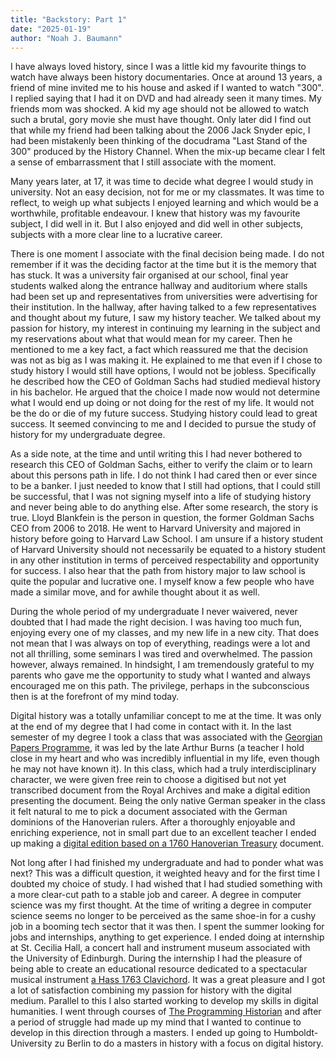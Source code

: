 ```yaml
---
title: "Backstory: Part 1"
date: "2025-01-19"
author: "Noah J. Baumann"
---
```


I have always loved history, since I was a little kid my favourite things to watch have always been history documentaries. Once at around 13 years, a friend of mine invited me to his house and asked if I wanted to watch "300". I replied saying that I had it on DVD and had already seen it many times. My friends mom was shocked. A kid my age should not be allowed to watch such a brutal, gory movie she must have thought. Only later did I find out that while my friend had been talking about the 2006 Jack Snyder epic, I had been mistakenly been thinking of the docudrama "Last Stand of the 300" produced by the History Channel. When the mix-up became clear I felt a sense of embarrassment that I still associate with the moment.

Many years later, at 17, it was time to decide what degree I would study in university. Not an easy decision, not for me or my classmates. It was time to reflect, to weigh up what subjects I enjoyed learning and which would be a worthwhile, profitable endeavour. I knew that history was my favourite subject, I did well in it. But I also enjoyed and did well in other subjects, subjects with a more clear line to a lucrative career.

There is one moment I associate with the final decision being made. I do not remember if it was the deciding factor at the time but it is the memory that has stuck. It was a university fair organised at our school, final year students walked along the entrance hallway and auditorium where stalls had been set up and representatives from universities were advertising for their institution. In the hallway, after having talked to a few representatives and thought about my future, I saw my history teacher. We talked about my passion for history, my interest in continuing my learning in the subject and my reservations about what that would mean for my career.  Then he mentioned to me a key fact, a fact which reassured me that the decision was not as big as I was making it. He explained to me that even if I chose to study history I would still have options, I would not be jobless. Specifically he described how the CEO of Goldman Sachs had studied medieval history in his bachelor. He argued that the choice I made now would not determine what I would end up doing or not doing for the rest of my life. It would not be the do or die of my future success. Studying history could lead to great success. It seemed convincing to me and I decided to pursue the study of history for my undergraduate degree.

As a side note, at the time and until writing this I had never bothered to research this CEO of Goldman Sachs, either to verify the claim or to learn about this persons path in life. I do not think I had cared then or ever since to be a banker. I just needed to know that I still had options, that I could still be successful, that I was not signing myself into a life of studying history and never being able to do anything else. After some research, the story is true. Lloyd Blankfein is the person in question, the former Goldman Sachs CEO from 2006 to 2018. He went to Harvard University and majored in history before going to Harvard Law School. I am unsure if a history student of Harvard University should not necessarily be equated to a history student in any other institution in terms of perceived respectability and opportunity for success. I also hear that the path from history major to law school is quite the popular and lucrative one. I myself know a few people who have made a similar move, and for awhile thought about it as well.

During the whole period of my undergraduate I never waivered, never doubted that I had made the right decision. I was having too much fun, enjoying every one of my classes, and my new life in a new city. That does not mean that I was always on top of everything, readings were a lot and not all thrilling, some seminars I was tired and overwhelmed. The passion however, always remained. In hindsight, I am tremendously grateful to my parents who gave me the opportunity to study what I wanted and always encouraged me on this path. The privilege, perhaps in the subconscious then is at the forefront of my mind today.

Digital history was a totally unfamiliar concept to me at the time. It was only at the end of my degree that I had come in contact with it. In the last semester of my degree I took a class that was associated with the [Georgian Papers Programme](https://georgianpapers.com/), it was led by the late Arthur Burns (a teacher I hold close in my heart and who was incredibly influential in my life, even though he may not have known it). In this class, which had a truly interdisciplinary character, we were given free rein to choose a digitised but not yet transcribed document from the Royal Archives and make a digital edition presenting the document. Being the only native German speaker in the class it felt natural to me to pick a document associated  with the German dominions of the Hanoverian rulers. After a thoroughly enjoyable and enriching experience, not in small part due to an excellent teacher I ended up making a [digital edition based on a 1760 Hanoverian Treasury](http://www.courtofkinggeorge.com/play.php?template_id=332) document.

Not long after I had finished my undergraduate and had to ponder what was next? This was a difficult question, it weighted heavy and for the first time I doubted my choice of study. I had wished that I had studied something with a more clear-cut path to a stable job and career. A degree in computer science was my first thought. At the time of writing a degree in computer science seems no longer to be perceived as the same shoe-in for a cushy job in a booming tech sector that it was then. I spent the summer looking for jobs and internships, anything to get experience. I ended doing at internship at St. Cecilia Hall, a concert hall and instrument museum associated with the University of Edinburgh. During the internship I had the pleasure of being able to create an educational resource dedicated to a spectacular musical instrument [a Hass 1763 Clavichord](https://www.stcecilias.ed.ac.uk/secondary-school-visits-and-resources/hass-1763-clavichord/). It was a great pleasure and I got a lot of satisfaction combining my passion for history with the digital medium. Parallel to this I also started working to develop my skills in digital humanities. I went through courses of [The Programming Historian](https://programminghistorian.org/) and after a period of struggle had made up my mind that I wanted to continue to develop in this direction through a masters. I ended up going to Humboldt-University zu Berlin to do a masters in history with a focus on digital history.
